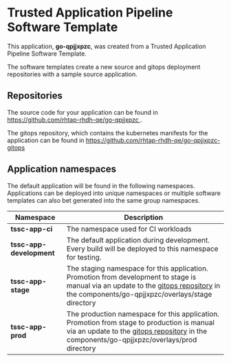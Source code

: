 # Trusted Application Pipeline Software Template

This application, **go-qpjjxpzc**, was created from a Trusted Application Pipeline Software Template.

The software templates create a new source and gitops deployment repositories with a sample source application. 

## Repositories

The source code for your application can be found in [https://github.com/rhtap-rhdh-qe/go-qpjjxpzc ](https://github.com/rhtap-rhdh-qe/go-qpjjxpzc ).
 
The gitops repository, which contains the kubernetes manifests for the application can be found in 
[https://github.com/rhtap-rhdh-qe/go-qpjjxpzc-gitops ](https://github.com/rhtap-rhdh-qe/go-qpjjxpzc-gitops ) 

## Application namespaces 

The default application will be found in the following namespaces. Applications can be deployed into unique namespaces or multiple software templates can also bet generated into the same group namespaces.  

|  Namespace   |  Description   |  
| -------- | -------- |
| **tssc-app-ci** | The namespace used for CI workloads |
| **tssc-app-development** | The default application during development. Every build will be deployed to this namespace for testing. |
| **tssc-app-stage** | The staging namespace for this application. Promotion from development to stage is manual via an update to the [gitops repository](https://github.com/rhtap-rhdh-qe/go-qpjjxpzc-gitops ) in the components/go-qpjjxpzc/overlays/stage directory |
| **tssc-app-prod** | The production namespace for this application. Promotion from stage to production is manual via an update to the [gitops repository](https://github.com/rhtap-rhdh-qe/go-qpjjxpzc-gitops ) in the components/go-qpjjxpzc/overlays/prod directory |
